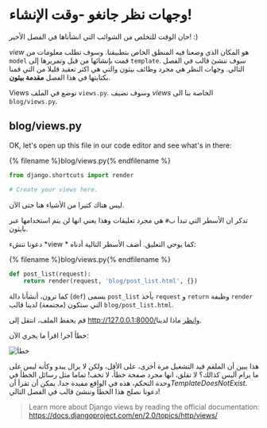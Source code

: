 # وجهات نظر جانغو -وقت الإنشاء!

حان الوقت للتخلص من الشوائب التي انشأناها في الفصل الأخير! :)

*view* هو المكان الذي وضعنا فيه المنطق الخاص بتطبيقنا. وسوف تطلب معلومات من `model` قمت بإنشائها من قبل وتمريرها إلى `template`. سوف ننشئ قالب في الفصل التالي. وجهات النظر هي مجرد وظائف بيثون والتي هي اكثر تعقيد قليلا من التي قمنا بكتابتها في هذا الفصل **مقدمة بيثون**.

Views توضع في الملف `views.py`. وسوف نضيف *views* الخاصة بنا الى `blog/views.py`.

## blog/views.py

OK, let's open up this file in our code editor and see what's in there:

{% filename %}blog/views.py{% endfilename %}

```python
from django.shortcuts import render

# Create your views here.
```

ليس هناك كثيرا من الأشياء هنا حتى الآن.

تدكر ان الأسطر التي تبدأ ب`#` هي مجرد تعليقات وهذا يعني انها لن يتم استخدامها عبر بايثون.

دعونا ننشء *view * كما يوحي التعليق. أضف الأسطر التالية أدناه:

{% filename %}blog/views.py{% endfilename %}

```python
def post_list(request):
    return render(request, 'blog/post_list.html', {})
```

كما ترون، أنشأنا دالة (`def`) يسمى `post_list` يأخذ `request` و `return` وظيفة `render` التي ستكون (مجتمعة) لدينا قالب `blog/post_list.html`.

قم بحفظ الملف، انتقل إلى http://127.0.0.1:8000/وانظر ماذا لدينا.

خطأ آخر! اقرأ ما يجري الآن:

![خطأ](images/error.png)

هذا يبين أن الملقم قيد التشغيل مرة أخرى، على الأقل، ولكن لا يزال يبدو وكأنه ليس على ما يرام أليس كذالك؟ لا تقلق، انها مجرد صفحة خطأ، لا تخف! تماما مثل رسائل الخطأ في وحدة التحكم، هذه في الواقع مفيدة جدا. يمكن أن تقرأ أن*TemplateDoesNotExist*. دعونا نصلح هذا الخطأ وننشئ قالب في الفصل التالي!

> Learn more about Django views by reading the official documentation: https://docs.djangoproject.com/en/2.0/topics/http/views/